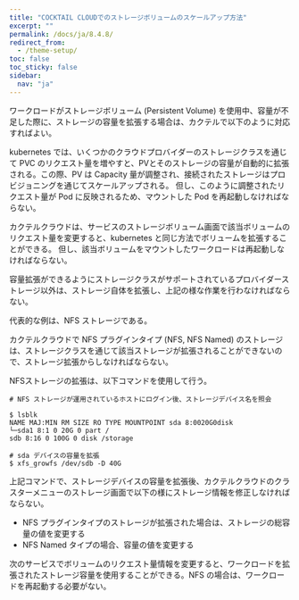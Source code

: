 ```yaml
---
title: "COCKTAIL CLOUDでのストレージボリュームのスケールアップ方法"
excerpt: ""
permalink: /docs/ja/8.4.8/
redirect_from:
  - /theme-setup/
toc: false
toc_sticky: false
sidebar:
  nav: "ja"
---
```



ワークロードがストレージボリューム (Persistent Volume) を使用中、容量が不足した際に、ストレージの容量を拡張する場合は、カクテルで以下のように対応すればよい。

kubernetes では、いくつかのクラウドプロバイダーのストレージクラスを通じて PVC のリクエスト量を増やすと、PVとそのストレージの容量が自動的に拡張される。この際、PV は Capacity 量が調整され、接続されたストレージはプロビジョニングを通じてスケールアップされる。
但し、このように調整されたリクエスト量が Pod に反映されるため、マウントした Pod を再起動しなければならない。

カクテルクラウドは、サービスのストレージボリューム画面で該当ボリュームのリクエスト量を変更すると、kubernetes と同じ方法でボリュームを拡張することができる。
但し、該当ボリュームをマウントしたワークロードは再起動しなければならない。

容量拡張ができるようにストレージクラスがサポートされているプロバイダーストレージ以外は、ストレージ自体を拡張し、上記の様な作業を行わなければならない。

代表的な例は、NFS ストレージである。

カクテルクラウドで NFS プラグインタイプ (NFS, NFS Named) のストレージは、ストレージクラスを通じて該当ストレージが拡張されることができないので、ストレージ拡張からしなければならない。

NFSストレージの拡張は、以下コマンドを使用して行う。

```
# NFS ストレージが運用されているホストにログイン後、ストレージデバイス名を照会

$ lsblk
NAME MAJ:MIN RM SIZE RO TYPE MOUNTPOINT sda 8:0020G0disk
└─sda1 8:1 0 20G 0 part /
sdb 8:16 0 100G 0 disk /storage

# sda デバイスの容量を拡張
$ xfs_growfs /dev/sdb -D 40G

```

上記コマンドで、ストレージデバイスの容量を拡張後、カクテルクラウドのクラスターメニューのストレージ画面で以下の様にストレージ情報を修正しなければならない。
* NFS プラグインタイプのストレージが拡張された場合は、ストレージの総容量の値を変更する
* NFS Named タイプの場合、容量の値を変更する

次のサービスでボリュームのリクエスト量情報を変更すると、ワークロードを拡張されたストレージ容量を使用することができる。NFS の場合は、ワークロードを再起動する必要がない。